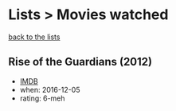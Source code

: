 # Lists > Movies watched

[back to the lists](/)

## Rise of the Guardians (2012)

- [IMDB](http://www.imdb.com/title/tt1446192)
- when: 2016-12-05
- rating: 6-meh
